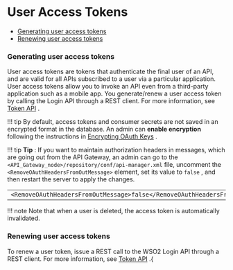 # User Access Tokens

-   [Generating user access tokens](#UserAccessTokens-Generatinguseraccesstokens)
-   [Renewing user access tokens](#UserAccessTokens-Renewinguseraccesstokens)

### Generating user access tokens

User access tokens are tokens that authenticate the final user of an API, and are valid for all APIs subscribed to a user via a particular application. User access tokens allow you to invoke an API even from a third-party application such as a mobile app. You generate/renew a user access token by calling the Login API through a REST client. For more information, see [Token API](https://docs.wso2.com/display/AM300/Token+API) .

!!! tip
By default, access tokens and consumer secrets are not saved in an encrypted format in the database. An admin can **enable encryption** following the instructions in [Encrypting OAuth Keys](https://docs.wso2.com/display/AM210/Encrypting+OAuth+Keys) .

!!! tip
**Tip** : If you want to maintain authorization headers in messages, which are going out from the API Gateway, an admin can go to the `<API_Gateway_node>/repository/conf/api-manager.xml` file, uncomment the `<RemoveOAuthHeadersFromOutMessage>` element, set its value to `false` , and then restart the server to apply the changes.

|                                                                                                                                                                                       |
|---------------------------------------------------------------------------------------------------------------------------------------------------------------------------------------|
| `<RemoveOAuthHeadersFromOutMessage>false</RemoveOAuthHeadersFromOutMessage>` |

!!! note
Note that when a user is deleted, the access token is automatically invalidated.


### Renewing user access tokens

To renew a user token, issue a REST call to the WSO2 Login API through a REST client. For more information, see [Token API](https://docs.wso2.com/display/AM300/Token+API) .{



